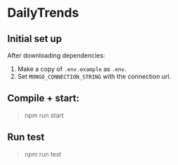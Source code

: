 # DailyTrends

## Initial set up

After downloading dependencies:

1) Make a copy of `.env.example` as `.env`.
2) Set `MONGO_CONNECTION_STRING` with the connection url.


## Compile + start:

>npm run start

## Run test

>npm run test